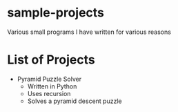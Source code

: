 # sample-projects
Various small programs I have written for various reasons

# List of Projects
* Pyramid Puzzle Solver
  * Written in Python
  * Uses recursion
  * Solves a pyramid descent puzzle

